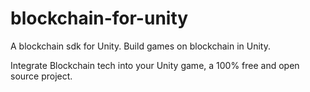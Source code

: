 # blockchain-for-unity
A blockchain sdk for Unity. Build games on blockchain in Unity. 

Integrate Blockchain tech into your Unity game, a 100% free and open source project. 
